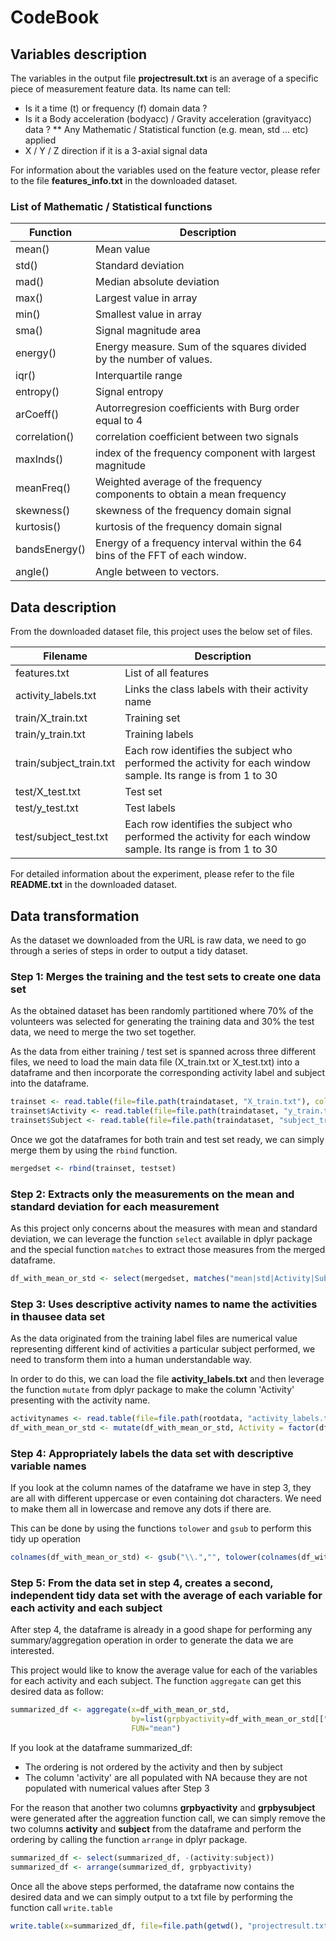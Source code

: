 # CodeBook

## Variables description
The variables in the output file **projectresult.txt** is an average of a specific piece of measurement feature data. Its name can tell: 
* Is it a time (t) or frequency (f) domain data ? 
* Is it a Body acceleration (bodyacc) / Gravity acceleration (gravityacc) data ?
  **  Any Mathematic / Statistical function (e.g. mean, std ... etc) applied
* X / Y / Z direction if it is a 3-axial signal data

For information about the variables used on the feature vector, please refer to the file **features_info.txt** in the downloaded dataset.

### List of Mathematic / Statistical functions

Function | Description
-------- | -----------
mean() | Mean value
std() | Standard deviation
mad() | Median absolute deviation 
max() | Largest value in array
min() | Smallest value in array
sma() | Signal magnitude area
energy() | Energy measure. Sum of the squares divided by the number of values. 
iqr() | Interquartile range 
entropy() | Signal entropy
arCoeff() | Autorregresion coefficients with Burg order equal to 4
correlation() | correlation coefficient between two signals
maxInds() | index of the frequency component with largest magnitude
meanFreq() | Weighted average of the frequency components to obtain a mean frequency
skewness() | skewness of the frequency domain signal 
kurtosis() | kurtosis of the frequency domain signal 
bandsEnergy() | Energy of a frequency interval within the 64 bins of the FFT of each window.
angle() | Angle between to vectors.

## Data description
From the downloaded dataset file, this project uses the below set of files.

Filename | Description
-------- | -----------
features.txt | List of all features
activity_labels.txt | Links the class labels with their activity name
train/X_train.txt | Training set
train/y_train.txt | Training labels
train/subject_train.txt | Each row identifies the subject who performed the activity for each window sample. Its range is from 1 to 30
test/X_test.txt | Test set
test/y_test.txt | Test labels
test/subject_test.txt | Each row identifies the subject who performed the activity for each window sample. Its range is from 1 to 30

For detailed information about the experiment, please refer to the file **README.txt** in the downloaded dataset.

## Data transformation
As the dataset we downloaded from the URL is raw data, we need to go through a series of steps in order to output a tidy dataset. 

### Step 1: Merges the training and the test sets to create one data set
As the obtained dataset has been randomly partitioned where 70% of the volunteers was selected for generating the training data and 30% the test data, we need to merge the two set together. 

As the data from either training / test set is spanned across three different files, we need to load the main data file (X_train.txt or X_test.txt) into a dataframe and then incorporate the corresponding activity label and subject into the dataframe.

```R
trainset <- read.table(file=file.path(traindataset, "X_train.txt"), col.names=featurenames[,2])
trainset$Activity <- read.table(file=file.path(traindataset, "y_train.txt"), col.names=c("Activity"))[[1]]
trainset$Subject <- read.table(file=file.path(traindataset, "subject_train.txt"), col.names=c("Subject"))[[1]]
```

Once we got the dataframes for both train and test set ready, we can simply merge them by using the `rbind` function.
```R
mergedset <- rbind(trainset, testset)
```

### Step 2: Extracts only the measurements on the mean and standard deviation for each measurement
As this project only concerns about the measures with mean and standard deviation, we can leverage the function `select` available in dplyr package and the special function `matches` to extract those measures from the merged dataframe.

```R
df_with_mean_or_std <- select(mergedset, matches("mean|std|Activity|Subject", ignore.case=TRUE))
```

### Step 3: Uses descriptive activity names to name the activities in thausee data set
As the data originated from the training label files are numerical value representing different kind of activities a particular subject performed, we need to transform them into a human understandable way. 

In order to do this, we can load the file **activity_labels.txt** and then leverage the function `mutate` from dplyr package to make the column 'Activity' presenting with the activity name.

```R
activitynames <- read.table(file=file.path(rootdata, "activity_labels.txt"))
df_with_mean_or_std <- mutate(df_with_mean_or_std, Activity = factor(df_with_mean_or_std[["Activity"]], labels = activitynames[,2]))
```

### Step 4: Appropriately labels the data set with descriptive variable names
If you look at the column names of the dataframe we have in step 3, they are all with different uppercase or even containing dot characters.
We need to make them all in lowercase and remove any dots if there are. 

This can be done by using the functions `tolower` and `gsub` to perform this tidy up operation
```R
colnames(df_with_mean_or_std) <- gsub("\\.","", tolower(colnames(df_with_mean_or_std)))
```

### Step 5: From the data set in step 4, creates a second, independent tidy data set with the average of each variable for each activity and each subject
After step 4, the dataframe is already in a good shape for performing any summary/aggregation operation in order to generate the data we are interested.

This project would like to know the average value for each of the variables for each activity and each subject. 
The function `aggregate` can get this desired data as follow:

```R
summarized_df <- aggregate(x=df_with_mean_or_std,
                           by=list(grpbyactivity=df_with_mean_or_std[["activity"]],grpbysubject=df_with_mean_or_std[["subject"]]),
                           FUN="mean")
```

If you look at the dataframe summarized_df:
* The ordering is not ordered by the activity and then by subject
* The column 'activity' are all populated with NA because they are not populated with numerical values after Step 3

For the reason that another two columns **grpbyactivity** and **grpbysubject** were generated after the aggreation function call, we can simply remove the two columns **activity** and **subject** from the dataframe and perform the ordering by calling the function `arrange` in dplyr package.

```R
summarized_df <- select(summarized_df, -(activity:subject))
summarized_df <- arrange(summarized_df, grpbyactivity)
```

Once all the above steps performed, the dataframe now contains the desired data and we can simply output to a txt file by performing the function call `write.table`

```R
write.table(x=summarized_df, file=file.path(getwd(), "projectresult.txt"),row.names=FALSE)
```
